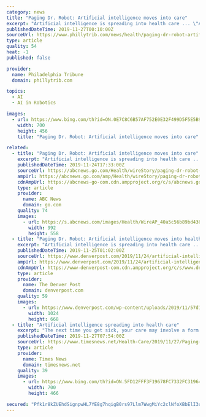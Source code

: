 ```yaml
---
category: news
title: "Paging Dr. Robot: Artificial intelligence moves into care"
excerpt: "Artificial intelligence is spreading into health care ... \"After the first or second question, you kind of forget that it's a robot,\" said Cheyenne Quilter, a West Point cadet helping to test the program. Ellie does not diagnose or treat. Instead, human therapists used recordings of its sessions to help determine what the patient might need."
publishedDateTime: 2019-11-27T00:10:00Z
sourceUrl: https://www.phillytrib.com/news/health/paging-dr-robot-artificial-intelligence-moves-into-care/article_d3fc11bb-8f24-5044-a85f-5657fea40df2.html
type: article
quality: 54
heat: -1
published: false

provider:
  name: Philadelphia Tribune
  domain: phillytrib.com

topics:
  - AI
  - AI in Robotics

images:
  - url: https://www.bing.com/th?id=ON.0E7C8C6B57AF752E0E32F499D5F5E5B9
    width: 700
    height: 456
    title: "Paging Dr. Robot: Artificial intelligence moves into care"

related:
  - title: "Paging Dr. Robot: Artificial intelligence moves into care"
    excerpt: "Artificial intelligence is spreading into health care ... “After the first or second question, you kind of forget that it's a robot,\" said Cheyenne Quilter, a West Point cadet helping to test the program. Ellie does not diagnose or treat."
    publishedDateTime: 2019-11-24T17:33:00Z
    sourceUrl: https://abcnews.go.com/Health/wireStory/paging-dr-robot-artificial-intelligence-moves-care-67270729
    ampUrl: https://abcnews.go.com/amp/Health/wireStory/paging-dr-robot-artificial-intelligence-moves-care-67270729
    cdnAmpUrl: https://abcnews-go-com.cdn.ampproject.org/c/s/abcnews.go.com/amp/Health/wireStory/paging-dr-robot-artificial-intelligence-moves-care-67270729
    type: article
    provider:
      name: ABC News
      domain: go.com
    quality: 74
    images:
      - url: https://s.abcnews.com/images/Health/WireAP_40a5c56b89bd4386acc7d423d5af3222_16x9_992.jpg
        width: 992
        height: 558
  - title: "Paging Dr. Robot: Artificial intelligence moves into health care"
    excerpt: "Artificial intelligence is spreading into health care ... was originally designed to determine whether veterans returning from a deployment might need therapy. Ellie appears on computer monitors and leads a person through initial questions."
    publishedDateTime: 2019-11-25T01:02:00Z
    sourceUrl: https://www.denverpost.com/2019/11/24/artificial-intelligence-health-care/
    ampUrl: https://www.denverpost.com/2019/11/24/artificial-intelligence-health-care/amp/
    cdnAmpUrl: https://www-denverpost-com.cdn.ampproject.org/c/s/www.denverpost.com/2019/11/24/artificial-intelligence-health-care/amp/
    type: article
    provider:
      name: The Denver Post
      domain: denverpost.com
    quality: 59
    images:
      - url: https://www.denverpost.com/wp-content/uploads/2019/11/57d1c38033b5437a8e260895c5674086.jpg?w=1024&amp;h=669
        width: 1024
        height: 668
  - title: "Artificial intelligence spreading into health care"
    excerpt: "The next time you get sick, your care may involve a form of the technology people use to navigate road trips or pick the right vacuum cleaner online. Artificial intelligence is spreading into health care, often as software or a computer program capable of ..."
    publishedDateTime: 2019-11-27T07:54:00Z
    sourceUrl: https://www.timesnews.net/Health-Care/2019/11/27/Paging-Dr-Robot-Artificial-intelligence-moves-into-care.html
    type: article
    provider:
      name: Times News
      domain: timesnews.net
    quality: 39
    images:
      - url: https://www.bing.com/th?id=ON.5FD12FFF3F19678FC7332FC31964342A
        width: 700
        height: 466

secured: "Pfk1r8kZUEhdSignpwHL7YE8g7hqigB0rs97Llm7WwgMiYc2clNfoXBbElI3u4MB5PmPOZondE7Hu/gPZNXMZJ8Zfmz5rSOf8EDM7PO7fE/hZ5xY91OTHcSnzU1MzhlBC741iJziI3R8Zm8cV7R1WwkYlCKZaF6kmqr0U+q9cI9mJGBPuesOVbqcAfPBgqx6JpgtZGJi1JcSggoDol139Cf64TejU316k0TjJuEHUWvON/J48mNTc7yiS6ExLsvGA6NQxMrqygqDdNVdz/+MIA==;0E2taj251kSH2X8+3DzkQA=="
---
```


